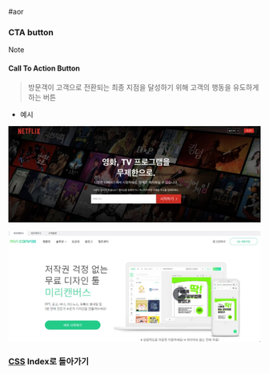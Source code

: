 #aor 
### CTA button
>[!note]
>#### Call To Action Button
>
>>방문객이 고객으로 전환되는 최종 지점을 달성하기 위해 고객의 행동을 유도하게 하는 버튼

- 예시

![](../../../../Stuff/Image/AOR/CSS/Pasted%20image%2020230930144433.png)

![](../../../../Stuff/Image/AOR/CSS/Pasted%20image%2020230930144507.png)

### [CSS](../../../Dev-Index/CSS.md) Index로 돌아가기